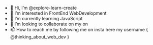 - 👋 Hi, I’m @explore-learn-create
- 👀 I’m interested in FrontEnd WebDevelopment
- 🌱 I’m currently learning JavaScript
- 💞️ I’m looking to collaborate on my on
- 📫 How to reach me by following me on insta here my username { @thinking_about_web_dev }

<!---
explore-learn-create/explore-learn-create is a ✨ special ✨ repository because its `README.md` (this file) appears on your GitHub profile.
You can click the Preview link to take a look at your changes.
--->
